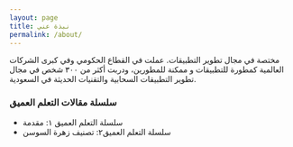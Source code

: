 ```yaml
---
layout: page
title: نبذة عني
permalink: /about/
---
```


مختصة في مجال تطوير التطبيقات. عملت في القطاع الحكومي وفي كبرى الشركات العالمية كمطورة للتطبيقات و ممكنة للمطورين، ودربت أكثر من ٣٠٠ شخص في مجال تطوير التطبيقات السحابية والتقنيات الحديثة في السعودية.

### سلسلة مقالات التعلم العميق

- سلسلة التعلم العميق ١: مقدمة
- سلسلة التعلم العميق٢: تصنيف زهرة السوسن